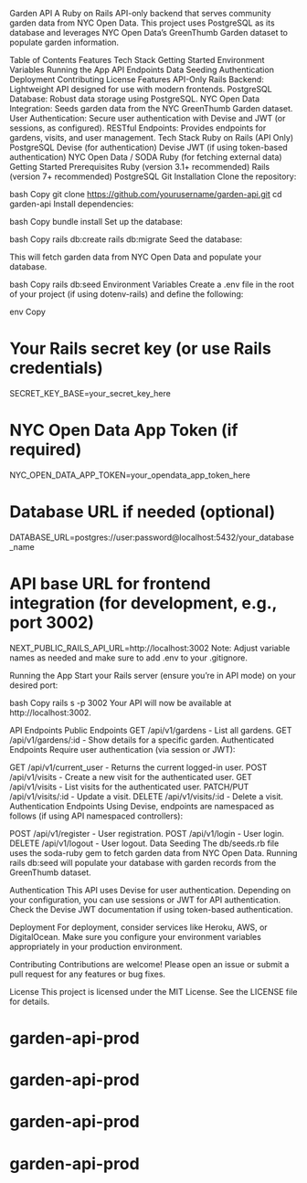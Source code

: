 Garden API
A Ruby on Rails API-only backend that serves community garden data from NYC Open Data. This project uses PostgreSQL as its database and leverages NYC Open Data’s GreenThumb Garden dataset to populate garden information.

Table of Contents
Features
Tech Stack
Getting Started
Environment Variables
Running the App
API Endpoints
Data Seeding
Authentication
Deployment
Contributing
License
Features
API-Only Rails Backend: Lightweight API designed for use with modern frontends.
PostgreSQL Database: Robust data storage using PostgreSQL.
NYC Open Data Integration: Seeds garden data from the NYC GreenThumb Garden dataset.
User Authentication: Secure user authentication with Devise and JWT (or sessions, as configured).
RESTful Endpoints: Provides endpoints for gardens, visits, and user management.
Tech Stack
Ruby on Rails (API Only)
PostgreSQL
Devise (for authentication)
Devise JWT (if using token-based authentication)
NYC Open Data / SODA Ruby (for fetching external data)
Getting Started
Prerequisites
Ruby (version 3.1+ recommended)
Rails (version 7+ recommended)
PostgreSQL
Git
Installation
Clone the repository:

bash
Copy
git clone https://github.com/yourusername/garden-api.git
cd garden-api
Install dependencies:

bash
Copy
bundle install
Set up the database:

bash
Copy
rails db:create
rails db:migrate
Seed the database:

This will fetch garden data from NYC Open Data and populate your database.

bash
Copy
rails db:seed
Environment Variables
Create a .env file in the root of your project (if using dotenv-rails) and define the following:

env
Copy
# Your Rails secret key (or use Rails credentials)
SECRET_KEY_BASE=your_secret_key_here

# NYC Open Data App Token (if required)
NYC_OPEN_DATA_APP_TOKEN=your_opendata_app_token_here

# Database URL if needed (optional)
DATABASE_URL=postgres://user:password@localhost:5432/your_database_name

# API base URL for frontend integration (for development, e.g., port 3002)
NEXT_PUBLIC_RAILS_API_URL=http://localhost:3002
Note: Adjust variable names as needed and make sure to add .env to your .gitignore.

Running the App
Start your Rails server (ensure you’re in API mode) on your desired port:

bash
Copy
rails s -p 3002
Your API will now be available at http://localhost:3002.

API Endpoints
Public Endpoints
GET /api/v1/gardens - List all gardens.
GET /api/v1/gardens/:id - Show details for a specific garden.
Authenticated Endpoints
Require user authentication (via session or JWT):

GET /api/v1/current_user - Returns the current logged-in user.
POST /api/v1/visits - Create a new visit for the authenticated user.
GET /api/v1/visits - List visits for the authenticated user.
PATCH/PUT /api/v1/visits/:id - Update a visit.
DELETE /api/v1/visits/:id - Delete a visit.
Authentication Endpoints
Using Devise, endpoints are namespaced as follows (if using API namespaced controllers):

POST /api/v1/register - User registration.
POST /api/v1/login - User login.
DELETE /api/v1/logout - User logout.
Data Seeding
The db/seeds.rb file uses the soda-ruby gem to fetch garden data from NYC Open Data. Running rails db:seed will populate your database with garden records from the GreenThumb dataset.

Authentication
This API uses Devise for user authentication. Depending on your configuration, you can use sessions or JWT for API authentication. Check the Devise JWT documentation if using token-based authentication.

Deployment
For deployment, consider services like Heroku, AWS, or DigitalOcean. Make sure you configure your environment variables appropriately in your production environment.

Contributing
Contributions are welcome! Please open an issue or submit a pull request for any features or bug fixes.

License
This project is licensed under the MIT License. See the LICENSE file for details.
# garden-api-prod
# garden-api-prod
# garden-api-prod
# garden-api-prod
